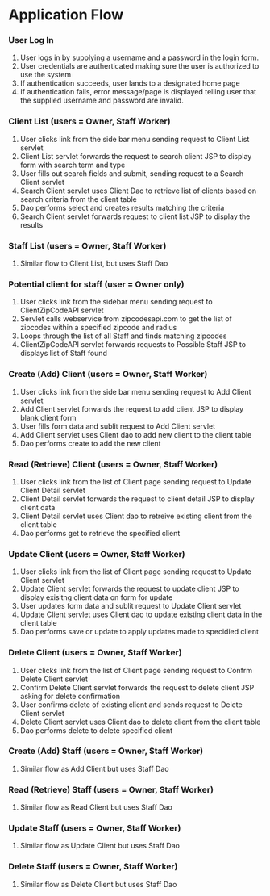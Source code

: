 # Application Flow

### User Log In
1. User logs in by supplying a username and a password in the login form.
1. User credentials are autherticated making sure the user is authorized to use the system
1. If authentication succeeds, user lands to a designated home page
1. If authentication fails, error message/page is displayed telling user that the supplied username and password are invalid.

### Client List (users = Owner, Staff Worker)
1. User clicks link from the side bar menu sending request to Client List servlet 
1. Client List servlet forwards the request to search client JSP to display form with search term and type
1. User fills out search fields and submit, sending request to a Search Client servlet  
1. Search Client servlet uses Client Dao to retrieve list of clients based on search criteria from the client table
1. Dao performs select and creates results matching the criteria
1. Search Client servlet forwards request to client list JSP to display the results  

### Staff List  (users = Owner, Staff Worker)
1. Similar flow to Client List, but uses Staff Dao

### Potential client for staff (user = Owner only)
1. User clicks link from the sidebar menu sending request to ClientZipCodeAPI servlet 
1. Servlet calls webservice from zipcodesapi.com to get the list of zipcodes within a specified zipcode and radius
1. Loops through the list of all Staff and finds matching zipcodes
1. ClientZipCodeAPI servlet forwards requests to Possible Staff JSP to displays list of Staff found

### Create (Add) Client  (users = Owner, Staff Worker)
1. User clicks link from the side bar menu sending request to Add Client servlet
1. Add Client servlet forwards the request to add client JSP to display blank client form
1. User fills form data and sublit request to Add Client servlet
1. Add Client servlet uses Client dao to add new client to the client table
1. Dao performs create to add the new client

### Read (Retrieve) Client  (users = Owner, Staff Worker)
1. User clicks link from the list of Client page sending request to Update Client Detail servlet
1. Client Detail servlet forwards the request to client detail JSP to display client data
1. Client Detail servlet uses Client dao to retreive existing client from the client table
1. Dao performs get to retrieve the specified client

### Update Client  (users = Owner, Staff Worker)
1. User clicks link from the list of Client page sending request to Update Client servlet
1. Update Client servlet forwards the request to update client JSP to display exisitng client data on form for update
1. User updates form data and sublit request to Update Client servlet
1. Update Client servlet uses Client dao to update existing client data in the client table
1. Dao performs save or update to apply updates made to specidied client

### Delete Client  (users = Owner, Staff Worker)
1. User clicks link from the list of Client page sending request to Confrm Delete Client servlet
1. Confirm Delete Client servlet forwards the request to delete client JSP asking for delete confirmation
1. User confirms delete of existing client and sends request to Delete Client servlet
1. Delete Client servlet uses Client dao to delete client from the client table
1. Dao performs delete to delete specified client

### Create (Add) Staff  (users = Owner, Staff Worker)
1. Similar flow as Add Client but uses Staff Dao

### Read (Retrieve)  Staff  (users = Owner, Staff Worker)
1. Similar flow as Read Client but uses Staff Dao

### Update Staff  (users = Owner, Staff Worker)
1. Similar flow as Update Client but uses Staff Dao

### Delete Staff  (users = Owner, Staff Worker)
1. Similar flow as Delete Client but uses Staff Dao
